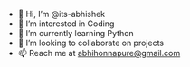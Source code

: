 - 👋 Hi, I’m @its-abhishek
- 👀 I’m interested in Coding
- 🌱 I’m currently learning Python
- 💞️ I’m looking to collaborate on projects
- 📫 Reach me at abhihonnapure@gmail.com

<!---
its-abhishek/its-abhishek is a ✨ special ✨ repository because its `README.md` (this file) appears on your GitHub profile.
You can click the Preview link to take a look at your changes.
--->

